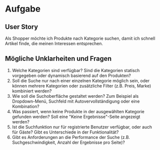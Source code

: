 # Aufgabe

## User Story

Als Shopper möchte ich Produkte nach Kategorie suchen, damit ich schnell Artikel finde, die meinen Interessen entsprechen.

## Mögliche Unklarheiten und Fragen

1. Welche Kategorien sind verfügbar? Sind die Kategorien statisch vorgegeben oder dynamisch basierend auf den Produkten?
2. Soll die Suche nur nach einer einzelnen Kategorie möglich sein, oder können mehrere Kategorien oder zusätzliche Filter (z.B. Preis, Marke) kombiniert werden?
3. Wie soll die Suchoberfläche gestaltet werden? Zum Beispiel als Dropdown-Menü, Suchfeld mit Autovervollständigung oder eine Kombination?
4. Was passiert, wenn keine Produkte in der ausgewählten Kategorie gefunden werden? Soll eine "Keine Ergebnisse"-Seite angezeigt werden?
5. Ist die Suchfunktion nur für registrierte Benutzer verfügbar, oder auch für Gäste? Gibt es Unterschiede in der Funktionalität?
6. Gibt es Anforderungen an die Performance der Suche (z.B. Suchgeschwindigkeit, Anzahl der Ergebnisse pro Seite)?
